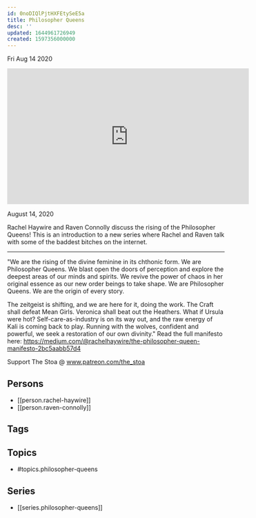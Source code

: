 ```yaml
---
id: 0noDIQlPjtHXFEtySeE5a
title: Philosopher Queens
desc: ''
updated: 1644961726949
created: 1597356000000
---
```





Fri Aug 14 2020

<iframe width="560" height="315" src="https://www.youtube.com/embed/qP4MJDuUDuQ" title="Philosopher Queens w/ Rachel Haywire and Raven Connolly" frameborder="0" allow="accelerometer; autoplay; clipboard-write; encrypted-media; gyroscope; picture-in-picture" allowfullscreen ></iframe>

August 14, 2020

Rachel Haywire and Raven Connolly discuss the rising of the Philosopher Queens! This is an introduction to a new series where Rachel and Raven talk with some of the baddest bitches on the internet. 

***

"We are the rising of the divine feminine in its chthonic form. We are Philosopher Queens. We blast open the doors of perception and explore the deepest areas of our minds and spirits. We revive the power of chaos in her original essence as our new order beings to take shape. We are Philosopher Queens. We are the origin of every story.

The zeitgeist is shifting, and we are here for it, doing the work. The Craft shall defeat Mean Girls. Veronica shall beat out the Heathers. What if Ursula were hot? Self-care-as-industry is on its way out, and the raw energy of Kali is coming back to play. Running with the wolves, confident and powerful, we seek a restoration of our own divinity."
Read the full manifesto here: https://medium.com/@rachelhaywire/the-philosopher-queen-manifesto-2bc5aabb57d4

Support The Stoa @ www.patreon.com/the_stoa

## Persons

- [[person.rachel-haywire]]
- [[person.raven-connolly]]

## Tags



## Topics

- #topics.philosopher-queens

## Series

- [[series.philosopher-queens]]

